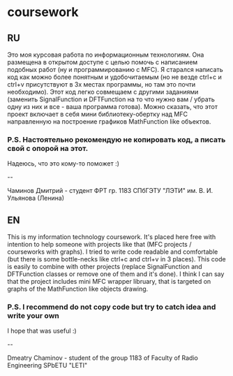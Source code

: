 # coursework
## RU
Это моя курсовая работа по информационным технологиям.
Она размещена в открытом доступе с целью помочь с написанием подобных работ (ну и программированию с MFC).
Я старался написать код как можно более понятным и удобочитаемым (но не везде ctrl+c и ctrl+v присутствуют в 3х местах программы, но там это почти необходимо).
Этот код легко совмещаем с другими заданиями (заменить SignalFunction и DFTFunction на то что нужно вам / убрать одну из них и все - ваша программа готова). Можно сказать, что этот проект включает в себя мини библиотеку-обертку над MFC направленную на построение графиков MathFunction like объектов.
### P.S. Настоятельно рекомендую не копировать код, а писать свой с опорой на этот.
Надеюсь, что это кому-то поможет :)

--

Чаминов Дмитрий - студент ФРТ гр. 1183 СПбГЭТУ "ЛЭТИ" им. В. И. Ульянова (Ленина)


## EN
This is my information technology coursework.
It's placed here free with intention to help someone with projects like that (MFC projects / courseworks with graphs).
I tried to write code readable and comfortable (but there is some bottle-necks like ctrl+c and ctrl+v in 3 places).
This code is easily to combine with other projects (replace SignalFunction and DFTFunction classes or remove one of them and it's done). I think I can say that the project includes mini MFC wrapper libruary, that is targeted on graphs of the MathFunction like objects drawing.
### P.S. I recommend do not copy code but try to catch idea and write your own
I hope that was useful :)

--

Dmeatry Chaminov - student of the group 1183 of Faculty of Radio Engineering  SPbETU "LETI"

